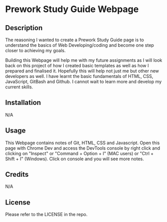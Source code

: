  # Prework Study Guide Webpage 

## Description

The reasoning I wanted to create a Prework Study Guide page is to understand the basics of Web Developing/coding and become one step closer to achieving my goals. 

Building this Webpage will help me with my future assignments as I will look back on this project of how I created basic templates as well as how I prepared and finalised it. Hopefully this will help not just me but other new developers as well. I have learnt the basic fundamentals of HTML, CSS, JavaScript, GitBash and Github. I cannot wait to learn more and develop my current skills. 

## Installation

N/A

## Usage

This Webpage contains notes of Git, HTML, CSS and Javascript. Open this page with Chrome Dev and access the DevTools console by right click and clicking on "Inspect" or "Command + Option + I" (MAC users) or "Ctrl + Shift + I" (Windows). Click on console and you will see more notes. 

## Credits

N/A

## License

Please refer to the LICENSE in the repo.

